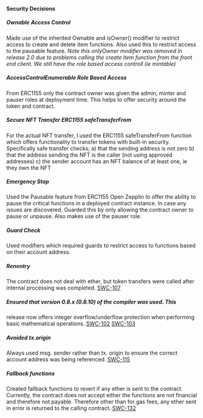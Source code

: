 #### Security Decisions 

##### Ownable Access Control
  Made use of the inherited Ownable and isOwner() modifier to restrict access to
  create and delete item functions. Also used this to restrict access to
  the pausable feature. 
   _Note this onlyOwner modifier was removed in release 2.0 due to
problems calling the create item function from the front end client.  We still have the role based access
controll (ie mintable)_

##### AccessControlEnumerable Role Based Access
  From ERC1155 only the contract owner was given the admin, minter and
  pauser roles at deployment time.  This helps to offer security around the token and
  contract.

##### Secure NFT Transfer ERC1155 safeTransferFrom
  For the actual NFT transfer, I used the ERC1155 safeTransferFrom function
  which offers functionality to transfer tokens with built-in security.
 Specifically safe transfer checks;
     a) that the sending address is not zero
     b) that the address sending the NFT is the caller (not using
        approved addresses)
     c) the sender account has an NFT balance of at least one, ie they own
        the NFT

##### Emergency Stop
  Used the Pausable feature from ERC1155 Open Zepplin to offer the ability
  to pause the critical functions in a deployed contract instance.
  In case any issues are discovered. Guarded this by only allowing the contract
  owner to pause or unpause. Also makes use of the pauser role.

##### Guard Check
  Used modifiers which required guards to restrict access to functions based on their account
  address.

##### Renentry
  The contract does not deal with ether, but token transfers were called
  after internal processing was completed.  [SWC-107](https://swcregistry.io/docs/SWC-107)

##### Ensured that version 0.8.x (0.8.10) of the compiler was used.  This
  release now offers integer overflow/underflow protection when
  performing basic mathematical operations. [SWC-102](https://swcregistry.io/docs/SWC-102) [SWC-103](https://swcregistry.io/docs/SWC-103)

##### Avoided tx.origin
  Always used msg. sender rather than tx. origin to ensure the correct
  account address was being referenced. [SWC-115](https://swcregistry.io/docs/SWC-115)

##### Fallback functions
  Created fallback functions to revert if any ether is sent to the
  contract.  Currently, the contract does not accept either the
  functions are not financial and therefore not payable.  Therefore other than
  for gas fees, any ether sent in error is returned to the calling contract. [SWC-132](https://swcregistry.io/docs/SWC-132)
